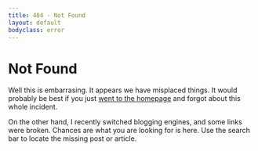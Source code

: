 ```yaml
---
title: 404 - Not Found
layout: default
bodyclass: error
---
```

# Not Found

Well this is embarrasing. It appears we have misplaced things. It would probably be best if you just [went to the homepage](/) and forgot about this whole incident.

On the other hand, I recently switched blogging engines, and some links were broken. Chances are what you are looking for is here. Use the search bar to locate the missing post or article.